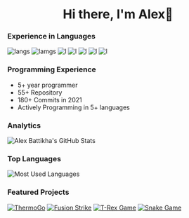 <h1 align="center">Hi there, I'm Alex👋</h1>

### Experience in Languages
![langs](https://img.shields.io/badge/Python-FFD43B?style=for-the-badge&logo=python&logoColor=darkgreen)
![lamgs](https://img.shields.io/badge/JavaScript-519667?style=for-the-badge&logo=javascript&logoColor=black)
![l](https://img.shields.io/badge/HTML5-E34F26?style=for-the-badge&logo=html5&logoColor=white) 
![l](https://img.shields.io/badge/C%2B%2B-00599C?style=for-the-badge&logo=c%2B%2B&logoColor=white)
![l](https://img.shields.io/badge/Java-ED8B00?style=for-the-badge&logo=java&logoColor=white)
![l](https://img.shields.io/badge/TensorFlow-FF6F00?style=for-the-badge&logo=TensorFlow&logoColor=white)
![l](https://img.shields.io/badge/firebase-ffca28?style=for-the-badge&logo=firebase&logoColor=black)

### Programming Experience
- 5+ year programmer
- 55+ Repository
- 180+ Commits in 2021
- Actively Programming in 5+ languages

### Analytics
![Alex Battikha's GitHub Stats](https://github-readme-stats.vercel.app/api?username=alex-battikha&show_icons=true&count_private=true&hide=stars,prs&border_radius=15&theme=tokyonight)

### Top Languages
![Most Used Languages](https://github-readme-stats.vercel.app/api/top-langs/?username=alex-battikha)

### Featured Projects
[![ThermoGo](https://github-readme-stats.vercel.app/api/pin/?username=alex-battikha&repo=Hackathon-Summer-2020)](https://github.com/alex-battikha/Hackathon-Summer-2020)
[![Fusion Strike](https://github-readme-stats.vercel.app/api/pin/?username=alex-battikha&repo=Fusion-Strike)](https://github.com/alex-battikha/Fusion-Strike)
[![T-Rex Game](https://github-readme-stats.vercel.app/api/pin/?username=alex-battikha&repo=T-Rex-Game)](https://github.com/alex-battikha/T-Rex-Game)
[![Snake Game](https://github-readme-stats.vercel.app/api/pin/?username=alex-battikha&repo=Snake-Game)](https://github.com/alex-battikha/Snake-Game)
